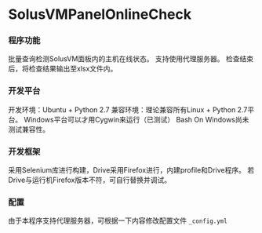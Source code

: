 # SolusVMPanelOnlineCheck

### 程序功能
批量查询检测SolusVM面板内的主机在线状态。
支持使用代理服务器。
检查结束后，将检查结果输出至xlsx文件内。

### 开发平台
开发环境：Ubuntu + Python 2.7
兼容环境：理论兼容所有Linux + Python 2.7平台。
        Windows平台可以才用Cygwin来运行（已测试）
        Bash On Windows尚未测试兼容性。
### 开发框架
采用Selenium库进行构建，Drive采用Firefox进行，内建profile和Drive程序。
若Drive与运行机Firefox版本不符，可自行替换并调试。

### 配置
由于本程序支持代理服务器，可根据一下内容修改配置文件 <code>_config.yml</code>

